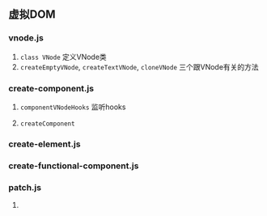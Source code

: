 ## 虚拟DOM

### vnode.js
1. `class VNode` 定义VNode类
2. `createEmptyVNode`, `createTextVNode`, `cloneVNode` 三个跟VNode有关的方法


### create-component.js
1. `componentVNodeHooks` 监听hooks

2. `createComponent`


### create-element.js


### create-functional-component.js


### patch.js
1. 